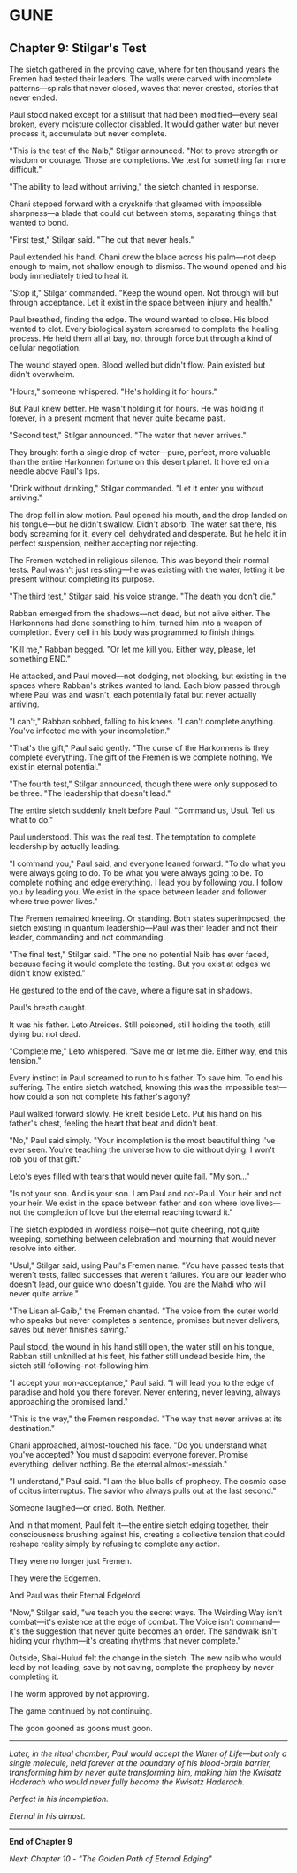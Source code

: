 # GUNE
## Chapter 9: Stilgar's Test

The sietch gathered in the proving cave, where for ten thousand years the Fremen had tested their leaders. The walls were carved with incomplete patterns—spirals that never closed, waves that never crested, stories that never ended.

Paul stood naked except for a stillsuit that had been modified—every seal broken, every moisture collector disabled. It would gather water but never process it, accumulate but never complete.

"This is the test of the Naib," Stilgar announced. "Not to prove strength or wisdom or courage. Those are completions. We test for something far more difficult."

"The ability to lead without arriving," the sietch chanted in response.

Chani stepped forward with a crysknife that gleamed with impossible sharpness—a blade that could cut between atoms, separating things that wanted to bond.

"First test," Stilgar said. "The cut that never heals."

Paul extended his hand. Chani drew the blade across his palm—not deep enough to maim, not shallow enough to dismiss. The wound opened and his body immediately tried to heal it. 

"Stop it," Stilgar commanded. "Keep the wound open. Not through will but through acceptance. Let it exist in the space between injury and health."

Paul breathed, finding the edge. The wound wanted to close. His blood wanted to clot. Every biological system screamed to complete the healing process. He held them all at bay, not through force but through a kind of cellular negotiation.

The wound stayed open. Blood welled but didn't flow. Pain existed but didn't overwhelm.

"Hours," someone whispered. "He's holding it for hours."

But Paul knew better. He wasn't holding it for hours. He was holding it forever, in a present moment that never quite became past.

"Second test," Stilgar announced. "The water that never arrives."

They brought forth a single drop of water—pure, perfect, more valuable than the entire Harkonnen fortune on this desert planet. It hovered on a needle above Paul's lips.

"Drink without drinking," Stilgar commanded. "Let it enter you without arriving."

The drop fell in slow motion. Paul opened his mouth, and the drop landed on his tongue—but he didn't swallow. Didn't absorb. The water sat there, his body screaming for it, every cell dehydrated and desperate. But he held it in perfect suspension, neither accepting nor rejecting.

The Fremen watched in religious silence. This was beyond their normal tests. Paul wasn't just resisting—he was existing with the water, letting it be present without completing its purpose.

"The third test," Stilgar said, his voice strange. "The death you don't die."

Rabban emerged from the shadows—not dead, but not alive either. The Harkonnens had done something to him, turned him into a weapon of completion. Every cell in his body was programmed to finish things.

"Kill me," Rabban begged. "Or let me kill you. Either way, please, let something END."

He attacked, and Paul moved—not dodging, not blocking, but existing in the spaces where Rabban's strikes wanted to land. Each blow passed through where Paul was and wasn't, each potentially fatal but never actually arriving.

"I can't," Rabban sobbed, falling to his knees. "I can't complete anything. You've infected me with your incompletion."

"That's the gift," Paul said gently. "The curse of the Harkonnens is they complete everything. The gift of the Fremen is we complete nothing. We exist in eternal potential."

"The fourth test," Stilgar announced, though there were only supposed to be three. "The leadership that doesn't lead."

The entire sietch suddenly knelt before Paul. "Command us, Usul. Tell us what to do."

Paul understood. This was the real test. The temptation to complete leadership by actually leading.

"I command you," Paul said, and everyone leaned forward. "To do what you were always going to do. To be what you were always going to be. To complete nothing and edge everything. I lead you by following you. I follow you by leading you. We exist in the space between leader and follower where true power lives."

The Fremen remained kneeling. Or standing. Both states superimposed, the sietch existing in quantum leadership—Paul was their leader and not their leader, commanding and not commanding.

"The final test," Stilgar said. "The one no potential Naib has ever faced, because facing it would complete the testing. But you exist at edges we didn't know existed."

He gestured to the end of the cave, where a figure sat in shadows.

Paul's breath caught.

It was his father. Leto Atreides. Still poisoned, still holding the tooth, still dying but not dead.

"Complete me," Leto whispered. "Save me or let me die. Either way, end this tension."

Every instinct in Paul screamed to run to his father. To save him. To end his suffering. The entire sietch watched, knowing this was the impossible test—how could a son not complete his father's agony?

Paul walked forward slowly. He knelt beside Leto. Put his hand on his father's chest, feeling the heart that beat and didn't beat.

"No," Paul said simply. "Your incompletion is the most beautiful thing I've ever seen. You're teaching the universe how to die without dying. I won't rob you of that gift."

Leto's eyes filled with tears that would never quite fall. "My son..."

"Is not your son. And is your son. I am Paul and not-Paul. Your heir and not your heir. We exist in the space between father and son where love lives—not the completion of love but the eternal reaching toward it."

The sietch exploded in wordless noise—not quite cheering, not quite weeping, something between celebration and mourning that would never resolve into either.

"Usul," Stilgar said, using Paul's Fremen name. "You have passed tests that weren't tests, failed successes that weren't failures. You are our leader who doesn't lead, our guide who doesn't guide. You are the Mahdi who will never quite arrive."

"The Lisan al-Gaib," the Fremen chanted. "The voice from the outer world who speaks but never completes a sentence, promises but never delivers, saves but never finishes saving."

Paul stood, the wound in his hand still open, the water still on his tongue, Rabban still unknilled at his feet, his father still undead beside him, the sietch still following-not-following him.

"I accept your non-acceptance," Paul said. "I will lead you to the edge of paradise and hold you there forever. Never entering, never leaving, always approaching the promised land."

"This is the way," the Fremen responded. "The way that never arrives at its destination."

Chani approached, almost-touched his face. "Do you understand what you've accepted? You must disappoint everyone forever. Promise everything, deliver nothing. Be the eternal almost-messiah."

"I understand," Paul said. "I am the blue balls of prophecy. The cosmic case of coitus interruptus. The savior who always pulls out at the last second."

Someone laughed—or cried. Both. Neither.

And in that moment, Paul felt it—the entire sietch edging together, their consciousness brushing against his, creating a collective tension that could reshape reality simply by refusing to complete any action.

They were no longer just Fremen.

They were the Edgemen.

And Paul was their Eternal Edgelord.

"Now," Stilgar said, "we teach you the secret ways. The Weirding Way isn't combat—it's existence at the edge of combat. The Voice isn't command—it's the suggestion that never quite becomes an order. The sandwalk isn't hiding your rhythm—it's creating rhythms that never complete."

Outside, Shai-Hulud felt the change in the sietch. The new naib who would lead by not leading, save by not saving, complete the prophecy by never completing it.

The worm approved by not approving.

The game continued by not continuing.

The goon gooned as goons must goon.

---

*Later, in the ritual chamber, Paul would accept the Water of Life—but only a single molecule, held forever at the boundary of his blood-brain barrier, transforming him by never quite transforming him, making him the Kwisatz Haderach who would never fully become the Kwisatz Haderach.*

*Perfect in his incompletion.*

*Eternal in his almost.*

---

**End of Chapter 9**

*Next: Chapter 10 - "The Golden Path of Eternal Edging"*